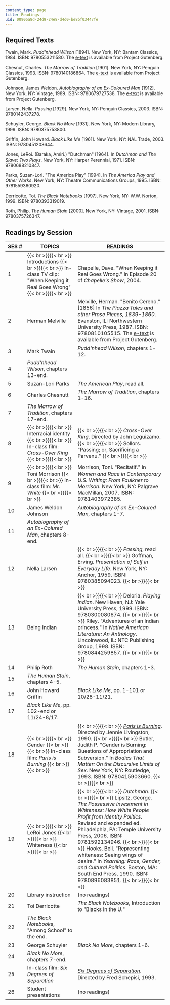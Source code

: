 ```yaml
---
content_type: page
title: Readings
uid: 00905a8d-24d9-24e8-d4d0-be8bf03447fe
---
```


Required Texts
--------------

Twain, Mark. _Pudd'nhead Wilson_ \[1894\]. New York, NY: Bantam Classics, 1984. ISBN: 9780553211580. The [e-text](http://www.gutenberg.org/etext/102) is available from Project Gutenberg.

Chesnut, Charles. _The Marrow of Tradition_ \[1901\]. New York, NY: Penguin Classics, 1993. ISBN: 9780140186864. The [e-text](http://www.gutenberg.org/etext/11228) is available from Project Gutenberg.

Johnson, James Weldon. _Autobiography of an Ex-Coloured Man_ \[1912\]. New York, NY: Vintage, 1989. ISBN: 9780679727538. The [e-text](http://www.gutenberg.org/etext/11012) is available from Project Gutenberg.

Larsen, Nella. _Passing_ \[1929\]. New York, NY: Penguin Classics, 2003. ISBN: 9780142437278.

Schuyler, George. _Black No More_ \[1931\]. New York, NY: Modern Library, 1999. ISBN: 9780375753800.

Griffin, John Howard. _Black Like Me_ \[1961\]. New York, NY: NAL Trade, 2003. ISBN: 9780451208644.

Jones, LeRoi. (Baraka, Amiri.) "Dutchman" \[1964\]. In _Dutchman and The Slave_: _Two Plays_. New York, NY: Harper Perennial, 1971. ISBN: 9780688210847.

Parks, Suzan-Lori. "The America Play" \[1994\]. In _The America Play and Other Works_. New York, NY: Theatre Communications Groups, 1995. ISBN: 9781559360920.

Derricotte, Toi. _The Black Notebooks_ \[1997\]. New York, NY: W.W. Norton, 1999. ISBN: 9780393319019.

Roth, Philip. _The Human Stain_ \[2000\]. New York, NY: Vintage, 2001. ISBN: 9780375726347.

Readings by Session
-------------------

| SES # | TOPICS | READINGS |
| --- | --- | --- |
| 1 |  {{< br >}}{{< br >}} Introductions {{< br >}}{{< br >}} In-class TV clip: "When Keeping it Real Goes Wrong" {{< br >}}{{< br >}}  | Chapelle, Dave. "When Keeping it Real Goes Wrong." In Episode 20 of _Chapelle's Show_, 2004. |
| 2 | Herman Melville | Melville, Herman. "Benito Cereno." \[1856\] In _The Piazza Tales and other Prose Pieces, 1839-1860_. Evanston, IL: Northwestern University Press, 1987. ISBN: 9780810105515. The [e-text](http://www.gutenberg.org/etext/15859) is available from Project Gutenberg. |
| 3 | Mark Twain | _Pudd'nhead Wilson_, chapters 1-12. |
| 4 | _Pudd'nhead Wilson_, chapters 13-end. |
| 5 | Suzan-Lori Parks | _The American Play_, read all. |
| 6 | Charles Chesnutt | _The Marrow of Tradition_, chapters 1-16. |
| 7 | _The Marrow of Tradition_, chapters 17-end. |
| 8 |  {{< br >}}{{< br >}} Interracial identity {{< br >}}{{< br >}} In-class film: _Cross-Over King_ {{< br >}}{{< br >}}  |  {{< br >}}{{< br >}} _Cross-Over King_. Directed by John Leguizamo. {{< br >}}{{< br >}} Sollors. "Passing; or, Sacrificing a Parvenu." {{< br >}}{{< br >}}  |
| 9 |  {{< br >}}{{< br >}} Toni Morrison {{< br >}}{{< br >}} In-class film: _Mr. White_ {{< br >}}{{< br >}}  | Morrison, Toni. "Recitatif." In _Women and Race in Contemporary U.S. Writing: From Faulkner to Morrison_. New York, NY: Palgrave MacMillan, 2007. ISBN: 9781403972385. |
| 10 | James Weldon Johnson | _Autobiography of an Ex-Colured Man_, chapters 1-7. |
| 11 | _Autobiography of an Ex-Colured Man_, chapters 8-end. |
| 12 | Nella Larsen |  {{< br >}}{{< br >}} _Passing_, read all. {{< br >}}{{< br >}} Goffman, Erving. _Presentation of Self in Everyday Life_. New York, NY: Anchor, 1959. ISBN: 9780385094023. {{< br >}}{{< br >}}  |
| 13 | Being Indian |  {{< br >}}{{< br >}} Deloria. _Playing Indian_. New Haven, NJ: Yale University Press, 1999. ISBN: 9780300080674. {{< br >}}{{< br >}} Riley. "Adventures of an Indian princess." In _Native American Literature: An Anthology_. Lincolnwood, IL: NTC Publishing Group, 1998. ISBN: 9780844259857. {{< br >}}{{< br >}}  |
| 14 | Philip Roth | _The Human Stain_, chapters 1-3. |
| 15 | _The Human Stain_, chapters 4-5. |
| 16 | John Howard Griffin | _Black Like Me_, pp. 1-101 or 10/28-11/21. |
| 17 | _Black Like Me_, pp. 102-end or 11/24-8/17. |
| 18 |  {{< br >}}{{< br >}} Gender {{< br >}}{{< br >}} In-class film: _Paris is Burning_ {{< br >}}{{< br >}}  |  {{< br >}}{{< br >}} [_Paris is Burning_](http://www.imdb.com/title/tt0100332/). Directed by Jennie Livingston, 1990. {{< br >}}{{< br >}} Butler, Judith P. "Gender is Burning: Questions of Appropriation and Subversion." In _Bodies That Matter: On the Discursive Limits of Sex_. New York, NY: Routledge, 1993. ISBN: 9780415903660. {{< br >}}{{< br >}}  |
| 19 |  {{< br >}}{{< br >}} LeRoi Jones {{< br >}}{{< br >}} Whiteness {{< br >}}{{< br >}}  |  {{< br >}}{{< br >}} _Dutchman_. {{< br >}}{{< br >}} Lipsitz, George. _The Possessive Investment in Whiteness: How White People Profit from Identity Politics_. Revised and expanded ed. Philadelphia, PA: Temple University Press, 2006. ISBN: 9781592134946. {{< br >}}{{< br >}} Hooks, Bell. "Representing whiteness: Seeing wings of desire." In _Yearning: Race, Gender, and Cultural Politics_. Boston, MA: South End Press, 1990. ISBN: 9780896083851. {{< br >}}{{< br >}}  |
| 20 | Library instruction | (no readings) |
| 21 | Toi Derricotte | _The Black Notebooks_, Introduction to "Blacks in the U." |
| 22 | _The Black Notebooks_, "Among School" to the end. |
| 23 | George Schuyler | _Black No More_, chapters 1-6. |
| 24 | _Black No More_, chapters 7-end. |
| 25 | In-class film: _Six Degrees of Separation_ | [_Six Degrees of Separation_](http://www.imdb.com/title/tt0108149/). Directed by Fred Schepisi, 1993. |
| 26 | Student presentations | (no readings)